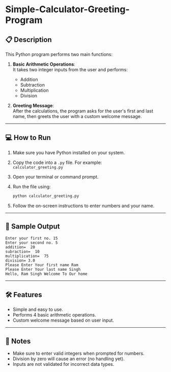 # Simple-Calculator-Greeting-Program

## 📋 Description

This Python program performs two main functions:

1. **Basic Arithmetic Operations**:  
   It takes two integer inputs from the user and performs:
   - Addition
   - Subtraction
   - Multiplication
   - Division

2. **Greeting Message**:  
   After the calculations, the program asks for the user's first and last name, then greets the user with a custom welcome message.

---

## 💻 How to Run

1. Make sure you have Python installed on your system.
2. Copy the code into a `.py` file. For example:  
   `calculator_greeting.py`
3. Open your terminal or command prompt.
4. Run the file using:

   ```bash
   python calculator_greeting.py
   ```

5. Follow the on-screen instructions to enter numbers and your name.

---

## 🧾 Sample Output

```
Enter your first no. 15
Enter your second no. 5
addition=  20
subraction=  10
multiplication=  75
division= 3.0
Please Enter Your first name Ram
Please Enter Your last name Singh
Hello, Ram Singh Welcome To Our home
```

---

## 🛠 Features

- Simple and easy to use.
- Performs 4 basic arithmetic operations.
- Custom welcome message based on user input.

---

## 📌 Notes

- Make sure to enter valid integers when prompted for numbers.
- Division by zero will cause an error (no handling yet).
- Inputs are not validated for incorrect data types.

